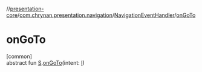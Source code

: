 //[presentation-core](../../../index.md)/[com.chrynan.presentation.navigation](../index.md)/[NavigationEventHandler](index.md)/[onGoTo](on-go-to.md)

# onGoTo

[common]\
abstract fun [S](index.md).[onGoTo](on-go-to.md)(intent: [I](index.md))
